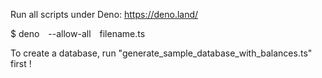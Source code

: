 Run all scripts under Deno: https://deno.land/

$ deno&emsp;--allow-all&emsp;filename.ts

То create a database, run "generate_sample_database_with_balances.ts" first !

